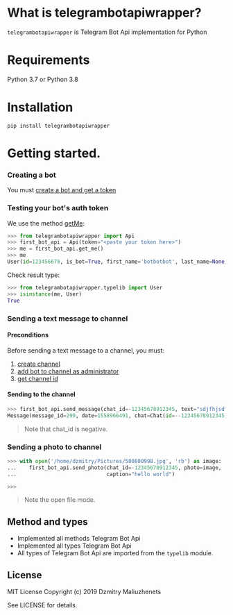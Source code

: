 # What is telegrambotapiwrapper?

`telegrambotapiwrapper` is Telegram Bot Api implementation for Python
# Requirements
Python 3.7 or Python 3.8
# Installation
```
pip install telegrambotapiwrapper
```

# Getting started.
### Creating a bot

You must [create a bot and get a token](https://core.telegram.org/bots#6-botfather)

### Testing your bot's auth token
We use the method [getMe](https://core.telegram.org/bots/api#getme):
```python
>>> from telegrambotapiwrapper import Api
>>> first_bot_api = Api(token="<paste your token here>")
>>> me = first_bot_api.get_me()
>>> me
User(id=123456679, is_bot=True, first_name='botbotbot', last_name=None, username='myrudatingposterbot', language_code=None)
```
Check result type:
```python
>>> from telegrambotapiwrapper.typelib import User
>>> isinstance(me, User)
True
```
### Sending a text message to channel
#### Preconditions
Before sending a text message to a channel, you must:
1. [create channel](https://www.wikihow.com/Create-a-Telegram-Channel-on-Android)
1. [add bot to channel as administrator](https://stackoverflow.com/questions/33126743/how-do-i-add-my-bot-to-a-channel)
1. [get channel id](https://stackoverflow.com/questions/32423837/telegram-bot-how-to-get-a-group-chat-id)
#### Sending to the channel
```python
>>> first_bot_api.send_message(chat_id=-12345678912345, text="sdjfhjsdfbjdbvhj")
Message(message_id=299, date=1558966491, chat=Chat(id=--12345678912345, type='channel', title='FooFoo', username='lalalalalalala', first_name=None, last_name=None, all_members_are_administrators=None, photo=None, description=None, invite_link=None, pinned_message=None, sticker_set_name=None, can_set_sticker_set=None), from_=None, forward_from=None, forward_from_chat=None, forward_from_message_id=None, forward_signature=None, forward_sender_name=None, forward_date=None, reply_to_message=None, edit_date=None, media_group_id=None, author_signature=None, text='sdjfhjsdfbjdbvhj', entities=None, caption_entities=None, audio=None, document=None, animation=None, game=None, photo=None, sticker=None, video=None, voice=None, video_note=None, caption=None, contact=None, location=None, venue=None, poll=None, new_chat_members=None, left_chat_member=None, new_chat_title=None, new_chat_photo=None, delete_chat_photo=None, group_chat_created=None, supergroup_chat_created=None, channel_chat_created=None, migrate_to_chat_id=None, migrate_from_chat_id=None, pinned_message=None, invoice=None, successful_payment=None, connected_website=None, passport_data=None)
```
>  Note that chat_id is negative.
### Sending a photo to channel
```python
>>> with open('/home/dzmitry/Pictures/500800998.jpg', 'rb') as image:
...    first_bot_api.send_photo(chat_id=-12345678912345, photo=image,
...                             caption="hello world")

>>>

```
>  Note the open file mode.
## Method and types
* Implemented all methods Telegram Bot Api
* Implemented all types Telegram Bot Api
* All types of Telegram Bot Api are imported from the `typelib` module.
## License
MIT License
Copyright (c) 2019 Dzmitry Maliuzhenets

See LICENSE for details.

